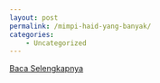 ```yaml
---
layout: post
permalink: /mimpi-haid-yang-banyak/
categories:
    - Uncategorized
---
```


[Baca Selengkapnya](/02)